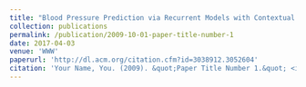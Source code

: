```yaml
---
title: "Blood Pressure Prediction via Recurrent Models with Contextual Layer"
collection: publications
permalink: /publication/2009-10-01-paper-title-number-1
date: 2017-04-03
venue: 'WWW'
paperurl: 'http://dl.acm.org/citation.cfm?id=3038912.3052604'
citation: 'Your Name, You. (2009). &quot;Paper Title Number 1.&quot; <i>Journal 1</i>. 1(1).'
---
```


